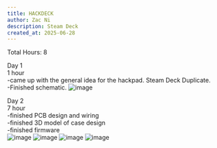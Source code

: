 ```yaml
---
title: HACKDECK
author: Zac Ni
description: Steam Deck
created_at: 2025-06-28
---
```


Total Hours: 8

Day 1<br/>
1 hour<br/>
-came up with the general idea for the hackpad. Steam Deck Duplicate.<br/>
-Finished schematic.
![image](https://github.com/user-attachments/assets/2d316333-96f6-470f-b8d0-a06b3f59b09b)

Day 2<br/>
7 hour<br/>
-finished PCB design and wiring<br/>
-finished 3D model of case design<br/>
-finished firmware<br/>
![image](https://github.com/user-attachments/assets/fd095e76-8a5a-4cb2-be4b-42157f305b77)
![image](https://github.com/user-attachments/assets/9d09e9dc-1d1e-4b71-9951-3c2b1c46aa49)
![image](https://github.com/user-attachments/assets/8baeea81-4335-45c7-ae1d-87844ba89093)
![image](https://github.com/user-attachments/assets/bd12fdce-e31b-4f8c-b070-a9f4257ace00)


